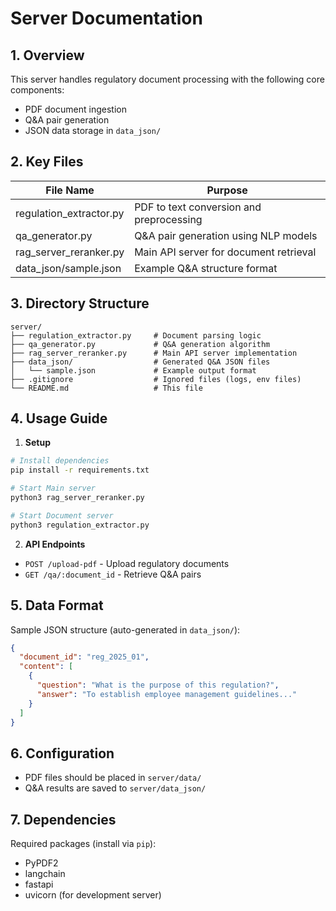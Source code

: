 # Server Documentation

## 1. Overview

This server handles regulatory document processing with the following core components:

- PDF document ingestion
- Q&A pair generation
- JSON data storage in `data_json/`

## 2. Key Files

| File Name               | Purpose                                  |
| ----------------------- | ---------------------------------------- |
| regulation_extractor.py | PDF to text conversion and preprocessing |
| qa_generator.py         | Q&A pair generation using NLP models     |
| rag_server_reranker.py  | Main API server for document retrieval   |
| data_json/sample.json   | Example Q&A structure format             |

## 3. Directory Structure

```
server/
├── regulation_extractor.py     # Document parsing logic
├── qa_generator.py             # Q&A generation algorithm
├── rag_server_reranker.py      # Main API server implementation
├── data_json/                  # Generated Q&A JSON files
│   └── sample.json             # Example output format
├── .gitignore                  # Ignored files (logs, env files)
└── README.md                   # This file
```

## 4. Usage Guide

1. **Setup**

```bash
# Install dependencies
pip install -r requirements.txt

# Start Main server
python3 rag_server_reranker.py

# Start Document server
python3 regulation_extractor.py
```

2. **API Endpoints**

- `POST /upload-pdf` - Upload regulatory documents
- `GET /qa/:document_id` - Retrieve Q&A pairs

## 5. Data Format

Sample JSON structure (auto-generated in `data_json/`):

```json
{
  "document_id": "reg_2025_01",
  "content": [
    {
      "question": "What is the purpose of this regulation?",
      "answer": "To establish employee management guidelines..."
    }
  ]
}
```

## 6. Configuration

- PDF files should be placed in `server/data/`
- Q&A results are saved to `server/data_json/`

## 7. Dependencies

Required packages (install via `pip`):

- PyPDF2
- langchain
- fastapi
- uvicorn (for development server)
